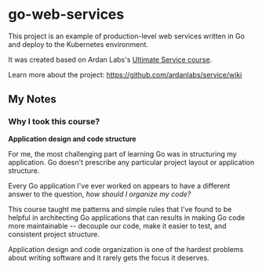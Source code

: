 # go-web-services

This project is an example of production-level web services written in Go and
deploy to the Kubernetes environment.

It was created based on Ardan Labs's [Ultimate Service course](https://github.com/ardanlabs/service/wiki/course-outline).

Learn more about the project: https://github.com/ardanlabs/service/wiki

## My Notes

### Why I took this course?

**Application design and code structure**

For me, the most challenging part of learning Go was in structuring my
application. Go doesn't prescribe any particular project layout or application
structure.

Every Go application I've ever worked on appears to have a different answer to
the question, _how should I organize my code?_

This course taught me patterns and simple rules that I've found to be helpful in
architecting Go applications that can results in making Go code more
maintainable -- decouple our code, make it easier to test, and consistent
project structure.

Application design and code organization is one of the hardest problems about
writing software and it rarely gets the focus it deserves.
